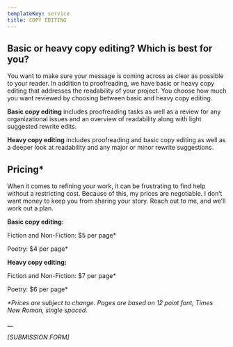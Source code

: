 ```yaml
---
templateKey: service
title: COPY EDITING
---
```

## Basic or heavy copy editing? Which is best for you?

You want to make sure your message is coming across as clear as possible to your reader. In addition to proofreading, we have basic or heavy copy editing that addresses the readability of your project. You choose how much you want reviewed by choosing between basic and heavy copy editing.

**Basic copy editing** includes proofreading tasks as well as a review for any organizational issues and an overview of readability along with light suggested rewrite edits.

**Heavy copy editing** includes proofreading and basic copy editing as well as a deeper look at readability and any major or minor rewrite suggestions.

## Pricing*

When it comes to refining your work, it can be frustrating to find help without a restricting cost. Because of this, my prices are negotiable. I don’t want money to keep you from sharing your story. Reach out to me, and we’ll work out a plan.

**Basic copy editing:** 

Fiction and Non-Fiction: $5 per page* 

Poetry: $4 per page*

**Heavy copy editing:** 

Fiction and Non-Fiction: $7 per page*  

Poetry: $6 per page*

_\*Prices are subject to change. Pages are based on 12 point font, Times New Roman, single spaced._

__

_\[SUBMISSION FORM]_
